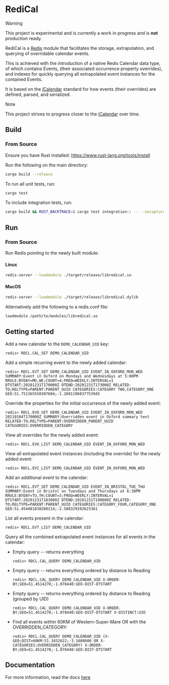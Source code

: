 # RediCal

> [!WARNING]
> This project is experimental and is currently a work in progress and is **not** production ready.

RediCal is a [Redis](https://redis.io/) module that facilitates the storage, extrapolation, and querying of overridable calendar events.

This is achieved with the introduction of a native Redis Calendar data type, of which contains Events, (their associated occurrence property overrides), and indexes for quickly querying all extrapolated event instances for the contained Events.

It is based on the [iCalendar](https://icalendar.org/) standard for how events (their overrides) are defined, parsed, and serialized.

> [!NOTE]
> This project strives to progress closer to the [iCalendar](https://icalendar.org/) over time.

## Build

### From Source

Ensure you have Rust installed: https://www.rust-lang.org/tools/install

Run the following on the main directory:
```bash
cargo build --release
```

To run all unit tests, run:

```bash
cargo test
```

To include integration tests, run:

```bash
cargo build && RUST_BACKTRACE=1 cargo test integration:: -- --nocapture
```

## Run
### From Source
Run Redis pointing to the newly built module:

#### Linux
```bash
redis-server --loadmodule ./target/release/libredical.so
```

#### MacOS
```bash
redis-server --loadmodule ./target/release/libredical.dylib
```

Alternatively add the following to a redis.conf file:
```bash
loadmodule /path/to/modules/libredical.so
```


## Getting started

Add a new calendar to the `DEMO_CALENDAR_UID` key:

```
redis> RDCL.CAL_SET DEMO_CALENDAR_UID
```

Add a simple recurring event to the newly added calendar:

```
redis> RDCL.EVT_SET DEMO_CALENDAR_UID EVENT_IN_OXFORD_MON_WED SUMMARY:Event in Oxford on Mondays and Wednesdays at 5:00PM RRULE:BYDAY=MO,WE;COUNT=4;FREQ=WEEKLY;INTERVAL=1 DTSTART:20201231T170000Z DTEND:20201231T173000Z RELATED-TO;RELTYPE=PARENT:PARENT_UUID CATEGORIES:CATEGORY TWO,CATEGORY_ONE GEO:51.751365550307604;-1.2601196837753945
```

Override the properties for the initial occurrence of the newly added event:

```
redis> RDCL.EVO_SET DEMO_CALENDAR_UID EVENT_IN_OXFORD_MON_WED 20210104T170000Z SUMMARY:Overridden event in Oxford summary text RELATED-TO;RELTYPE=PARENT:OVERRIDDEN_PARENT_UUID CATEGORIES:OVERRIDDEN_CATEGORY
```

View all overrides for the newly added event:

```
redis> RDCL.EVO_LIST DEMO_CALENDAR_UID EVENT_IN_OXFORD_MON_WED
```

View all extrapolated event instances (including the override) for the newly added event:

```
redis> RDCL.EVI_LIST DEMO_CALENDAR_UID EVENT_IN_OXFORD_MON_WED
```

Add an additional event to the calendar:

```
redis> RDCL.EVT_SET DEMO_CALENDAR_UID EVENT_IN_BRISTOL_TUE_THU SUMMARY:Event in Bristol on Tuesdays and Thursdays at 6:30PM RRULE:BYDAY=TU,TH;COUNT=3;FREQ=WEEKLY;INTERVAL=1 DTSTART:20201231T183000Z DTEND:20201231T190000Z RELATED-TO;RELTYPE=PARENT:PARENT_UUID CATEGORIES:CATEGORY_FOUR,CATEGORY_ONE GEO:51.454481838260214;-2.588329192623361
```

List all events present in the calendar:

```
redis> RDCL.EVT_LIST DEMO_CALENDAR_UID
```

Query all the combined extrapolated event instances for all events in the calendar:

* Empty query -- returns everything
  ```
  redis> RDCL.CAL_QUERY DEMO_CALENDAR_UID
  ```

* Empty query -- returns everything ordered by distance to Reading
  ```
  redis> RDCL.CAL_QUERY DEMO_CALENDAR_UID X-ORDER-BY;GEO=51.4514278;-1.078448:GEO-DIST-DTSTART
  ```

* Empty query -- returns everything ordered by distance to Reading (grouped by UID)
  ```
  redis> RDCL.CAL_QUERY DEMO_CALENDAR_UID X-ORDER-BY;GEO=51.4514278;-1.078448:GEO-DIST-DTSTART X-DISTINCT:UID
  ```

* Find all events within 60KM of Western-Super-Mare OR with the OVERRIDDEN_CATEGORY:
  ```
  redis> RDCL.CAL_QUERY DEMO_CALENDAR_UID (X-GEO;DIST=60KM:51.3432622;-3.1608606 OR X-CATEGORIES:OVERRIDDEN_CATEGORY) X-ORDER-BY;GEO=51.4514278;-1.078448:GEO-DIST-DTSTART
  ```

## Documentation
For more information, read the docs [here](docs/docs/commands.md)
